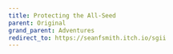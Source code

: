 ```yaml
---
title: Protecting the All-Seed
parent: Original
grand_parent: Adventures
redirect_to: https://seanfsmith.itch.io/sgii
---
```


